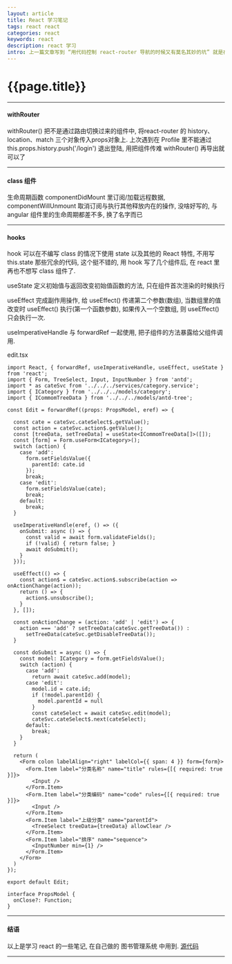 ```yaml
--- 
layout: article 
title: React 学习笔记
tags: react react
categories: react 
keywords: react 
description: react 学习
intro: 上一篇文章写到 “用代码控制 react-router 导航的时候又有莫名其妙的坑” 就是在组件里不能通过调用 不能通过 this.props.history.push('/login')  返回到登陆界面, 这个可以用 withRouter解决
---
```


# {{page.title}}

----
#### withRouter ####
withRouter()  把不是通过路由切换过来的组件中, 将react-router 的 history、location、match 三个对象传入props对象上.
上次遇到在 Profile 里不能通过 this.props.history.push('/login') 退出登陆, 用把组件传难 withRouter() 再导出就可以了

----
#### class 组件 ####
生命周期函数 componentDidMount 里订阅/加载远程数据, componentWillUnmount 取消订阅与执行其他释放内在的操作, 
没啥好写的, 与 angular 组件里的生命周期都差不多, 换了名字而已

----
#### hooks ####

hook 可以在不编写 class 的情况下使用 state 以及其他的 React 特性, 不用写 this.state 那些冗余的代码, 这个挺不错的, 
用 hook 写了几个组件后, 在 react 里再也不想写 class 组件了.

useState 定义初始值与返回改变初始值函数的方法, 只在组件首次渲染的时候执行

useEffect 完成副作用操作, 给 useEffect() 传递第二个参数(数组), 当数组里的值改变时 useEffect() 执行(第一个函数参数), 
如果传入一个空数组, 则 useEffect() 只会执行一次.

useImperativeHandle 与 forwardRef 一起使用, 把子组件的方法暴露给父组件调用. 

<abc> edit.tsx </abc>
```tsx
import React, { forwardRef, useImperativeHandle, useEffect, useState } from 'react';
import { Form, TreeSelect, Input, InputNumber } from 'antd';
import * as cateSvc from '../../../services/category.service';
import { ICategory } from '../../../models/category';
import { ICommomTreeData } from '../../../models/antd-tree';

const Edit = forwardRef((props: PropsModel, eref) => {

  const cate = cateSvc.cateSelect$.getValue();
  const action = cateSvc.action$.getValue();
  const [treeData, setTreeData] = useState<ICommomTreeData[]>([]);
  const [form] = Form.useForm<ICategory>();
  switch (action) {
    case 'add':
      form.setFieldsValue({
        parentId: cate.id
      });
      break;
    case 'edit':
      form.setFieldsValue(cate);
      break;
    default:
      break;
  }

  useImperativeHandle(eref, () => ({
    onSubmit: async () => {
      const valid = await form.validateFields();
      if (!valid) { return false; }
      await doSubmit();
    }
  }));

  useEffect(() => {
    const action$ = cateSvc.action$.subscribe(action => onActionChange(action));
    return () => {
      action$.unsubscribe();
    }
  }, []);

  const onActionChange = (action: 'add' | 'edit') => {
    action === 'add' ? setTreeData(cateSvc.getTreeData()) :
      setTreeData(cateSvc.getDisableTreeData());
  }

  const doSubmit = async () => {
    const model: ICategory = form.getFieldsValue();
    switch (action) {
      case 'add':
        return await cateSvc.add(model);
      case 'edit':
        model.id = cate.id;
        if (!model.parentId) {
          model.parentId = null
        }
        const cateSelect = await cateSvc.edit(model);
        cateSvc.cateSelect$.next(cateSelect);
      default:
        break;
    }
  }

  return (
    <Form colon labelAlign="right" labelCol={{ span: 4 }} form={form}>
      <Form.Item label="分类名称" name="title" rules={[{ required: true }]}>
        <Input />
      </Form.Item>
      <Form.Item label="分类编码" name="code" rules={[{ required: true }]}>
        <Input />
      </Form.Item>
      <Form.Item label="上级分类" name="parentId">
        <TreeSelect treeData={treeData} allowClear />
      </Form.Item>
      <Form.Item label="排序" name="sequence">
        <InputNumber min={1} />
      </Form.Item>
    </Form>
  )
});

export default Edit;

interface PropsModel {
  onClose?: Function;
}
```

----

#### 结语 ####
以上是学习 react 的一些笔记, 在自己做的 图书管理系统 中用到. 
<a href="https://github.com/ytmjatai/react-demo" target="_blank" title='Django REST framework官网'>源代码</a> 

---